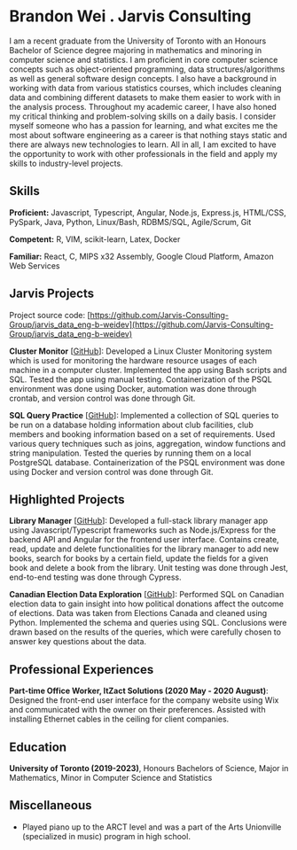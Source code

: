 # Brandon Wei . Jarvis Consulting

I am a recent graduate from the University of Toronto with an Honours Bachelor of Science degree majoring in mathematics and minoring in computer science and statistics. I am proficient in core computer science concepts such as object-oriented programming, data structures/algorithms as well as general software design concepts. I also have a background in working with data from various statistics courses, which includes cleaning data and combining different datasets to make them easier to work with in the analysis process. Throughout my academic career, I have also honed my critical thinking and problem-solving skills on a daily basis. I consider myself someone who has a passion for learning, and what excites me the most about software engineering as a career is that nothing stays static and there are always new technologies to learn. All in all, I am excited to have the opportunity to work with other professionals in the field and apply my skills to industry-level projects.

## Skills

**Proficient:** Javascript, Typescript, Angular, Node.js, Express.js, HTML/CSS, PySpark, Java, Python, Linux/Bash, RDBMS/SQL, Agile/Scrum, Git

**Competent:** R, VIM, scikit-learn, Latex, Docker

**Familiar:** React, C, MIPS x32 Assembly, Google Cloud Platform, Amazon Web Services

## Jarvis Projects

Project source code: [https://github.com/Jarvis-Consulting-Group/jarvis_data_eng-b-weidev](https://github.com/Jarvis-Consulting-Group/jarvis_data_eng-b-weidev)


**Cluster Monitor** [[GitHub](https://github.com/Jarvis-Consulting-Group/jarvis_data_eng-b-weidev/tree/master/linux_sql)]: Developed a Linux Cluster Monitoring system which is used for monitoring the hardware resource usages of each machine in a computer cluster. Implemented the app using Bash scripts and SQL. Tested the app using manual testing. Containerization of the PSQL environment was done using Docker, automation was done through crontab, and version control was done through Git.

**SQL Query Practice** [[GitHub](https://github.com/Jarvis-Consulting-Group/jarvis_data_eng-b-weidev/tree/master/sql)]: Implemented a collection of SQL queries to be run on a database holding information about club facilities, club members and booking information based on a set of requirements. Used various query techniques such as joins, aggregation, window functions and string manipulation. Tested the queries by running them on a local PostgreSQL database. Containerization of the PSQL environment was done using Docker and version control was done through Git.


## Highlighted Projects
**Library Manager** [[GitHub](https://github.com/b-weidev/library-manager)]: Developed a full-stack library manager app using Javascript/Typescript frameworks such as Node.js/Express for the backend API and Angular for the frontend user interface. Contains create, read, update and delete functionalities for the library manager to add new books, search for books by a certain field, update the fields for a given book and delete a book from the library. Unit testing was done through Jest, end-to-end testing was done through Cypress.

**Canadian Election Data Exploration** [[GitHub](https://github.com/b-weidev/canadian-election-data-exploration)]: Performed SQL on Canadian election data to gain insight into how political donations affect the outcome of elections. Data was taken from Elections Canada and cleaned using Python. Implemented the schema and queries using SQL. Conclusions were drawn based on the results of the queries, which were carefully chosen to answer key questions about the data.


## Professional Experiences

**Part-time Office Worker, ItZact Solutions (2020 May - 2020 August)**: Designed the front-end user interface for the company website using Wix and communicated with the owner on their preferences. Assisted with installing Ethernet cables in the ceiling for client companies.


## Education
**University of Toronto (2019-2023)**, Honours Bachelors of Science, Major in Mathematics, Minor in Computer Science and Statistics


## Miscellaneous
- Played piano up to the ARCT level and was a part of the Arts Unionville (specialized in music) program in high school.